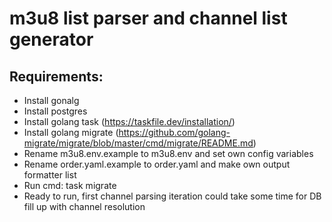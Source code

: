 # m3u8 list parser and channel list generator
## Requirements:
* Install gonalg
* Install postgres
* Install golang task (https://taskfile.dev/installation/)
* Install golang migrate (https://github.com/golang-migrate/migrate/blob/master/cmd/migrate/README.md)
* Rename m3u8.env.example to m3u8.env and set own config variables
* Rename order.yaml.example to order.yaml and make own output formatter list
* Run cmd: task migrate
* Ready to run, first channel parsing iteration could take some time for DB fill up with channel resolution
